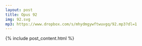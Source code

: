 ```yaml
---
layout: post
title: Opus 92
img: 92.svg
mp3: https://www.dropbox.com/s/mhydmgywftwuvgq/92.mp3?dl=1
---
```


{% include post_content.html %}
